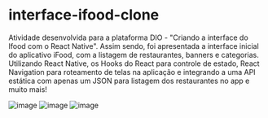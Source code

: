 # interface-ifood-clone
Atividade desenvolvida para a plataforma DIO - "Criando a interface do Ifood com o React Native". Assim sendo, foi apresentada a interface inicial do aplicativo iFood, com a listagem de restaurantes, banners e categorias. Utilizando React Native, os Hooks do React para controle de estado, React Navigation para roteamento de telas na aplicação e integrando a uma API estática com apenas um JSON para listagem dos restaurantes no app e muito mais! 


![image](https://user-images.githubusercontent.com/97346690/155605809-37e33f9d-1a17-4c62-a015-095aeaefc222.png) ![image](https://user-images.githubusercontent.com/97346690/155605833-23f2df5b-ff92-45c9-a815-f0938d6c8309.png) ![image](https://user-images.githubusercontent.com/97346690/155605869-0cb0cf0c-bd80-49e3-8b0e-4ad47d431592.png)







